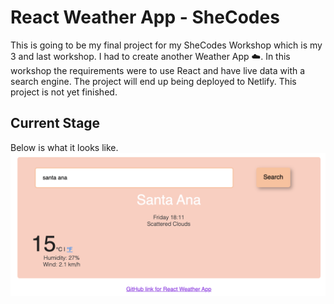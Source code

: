 # React Weather App - SheCodes

This is going to be my final project for my SheCodes Workshop which is my 3 and last workshop. I had to create another Weather App :cloud:. In this workshop the requirements were to use React and have live data with a search engine. The project will end up being deployed to Netlify. This project is not yet finished.

## Current Stage

Below is what it looks like.
![SheCodes Weather App](https://github.com/alpartida/react-weather-app/blob/main/react-weather-app.png)
